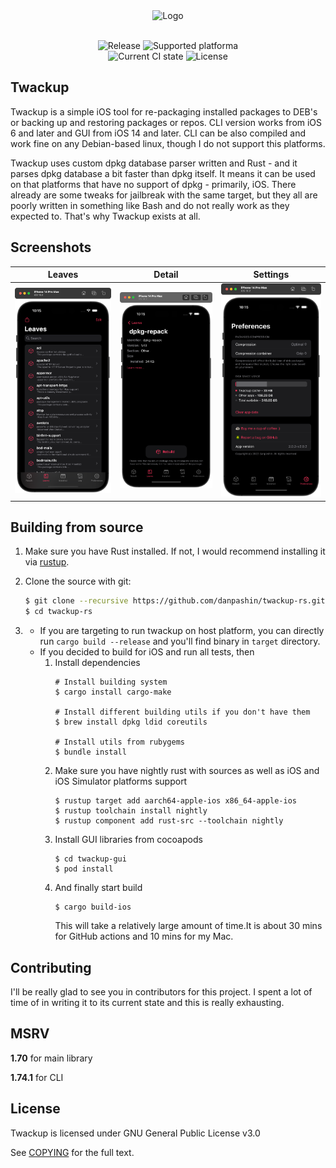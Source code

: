 
<div align="center">
<img src="https://github.com/danpashin/twackup-rs/raw/master/assets/logo-rounded.png" alt="Logo"/>
<br>
<br>

![Release](https://img.shields.io/github/v/release/danpashin/twackup-rs)
![Supported platforma](https://img.shields.io/badge/supported_platforms-ios-red?style=flat)
<br>
![Current CI state](https://img.shields.io/github/actions/workflow/status/danpashin/twackup-rs/run-tests.yml)
![License](https://img.shields.io/github/license/danpashin/twackup-rs)
</div>

## Twackup

Twackup is a simple iOS tool for re-packaging installed packages to DEB's or
backing up and restoring packages or repos. CLI version works from iOS 6 and later and GUI from iOS 14 and later.
CLI can be also compiled and work fine on any Debian-based linux, though I do not support this platforms.

Twackup uses custom dpkg database parser written and Rust - and it parses dpkg database a bit faster than dpkg itself.
It means it can be used on that platforms that have no support of dpkg - primarily, iOS.
There already are some tweaks for jailbreak with the same target, but they all are poorly
written in something like Bash and do not really work as they expected to. That's why Twackup exists at all.

## Screenshots

| Leaves | Detail | Settings |
|---|---|---|
| ![First](assets/screenshots/screen-1.png?raw=true) | ![Second](assets/screenshots/screen-2.png?raw=true) | ![Third](assets/screenshots/screen-3.png?raw=true) |

## Building from source

1. Make sure you have Rust installed. If not,  I would recommend installing it via [rustup](https://rustup.rs).
2. Clone the source with git:

	```sh
	$ git clone --recursive https://github.com/danpashin/twackup-rs.git
	$ cd twackup-rs
	```

3. * If you are targeting to run twackup on host platform, you can directly run `cargo build --release`
and you'll find binary in `target` directory.
   * If you decided to build for iOS and run all tests, then
     1. Install dependencies
        ```shell
        # Install building system
        $ cargo install cargo-make

        # Install different building utils if you don't have them
        $ brew install dpkg ldid coreutils

        # Install utils from rubygems
        $ bundle install
        ```
     2. Make sure you have nightly rust with sources as well as iOS and iOS Simulator platforms support
        ```shell
        $ rustup target add aarch64-apple-ios x86_64-apple-ios
        $ rustup toolchain install nightly
        $ rustup component add rust-src --toolchain nightly
        ```
     3. Install GUI libraries from cocoapods
        ```shell
        $ cd twackup-gui
        $ pod install
        ```
     4. And finally start build
        ```shell
        $ cargo build-ios
        ```
        This will take a relatively large amount of time.It is about 30 mins for GitHub actions and 10 mins for my Mac.

## Contributing
I'll be really glad to see you in contributors for this project.
I spent a lot of time of in writing it to its current state and this is really exhausting.

## MSRV
**1.70** for main library

**1.74.1** for CLI

## License

Twackup is licensed under GNU General Public License v3.0

See [COPYING](COPYING) for the full text.
